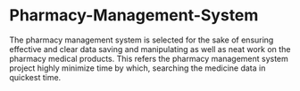 # Pharmacy-Management-System
The pharmacy management system is selected for the sake of ensuring effective and clear data saving and manipulating as well as neat work on the pharmacy medical products. This refers the pharmacy management system project highly minimize time by which, searching the medicine data in quickest time.
